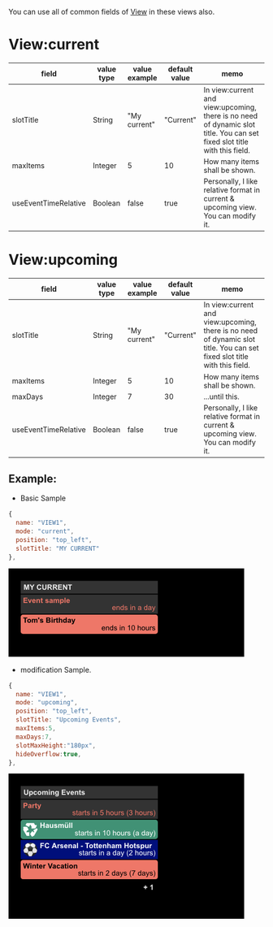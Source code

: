 You can use all of common fields of [View](../View.md) in these views also.

# View:current
|field |value type |value example |default value |memo |
|---|---|---|---|---|
|slotTitle |String |"My current" |"Current" |In view:current and view:upcoming, there is no need of dynamic slot title. You can set fixed slot title with this field.
|maxItems |Integer |5 |10 |How many items shall be shown.
|useEventTimeRelative |Boolean |false |true |Personally, I like relative format in current & upcoming view. You can modify it.

# View:upcoming
|field |value type |value example |default value |memo |
|---|---|---|---|---|
|slotTitle |String |"My current" |"Current" |In view:current and view:upcoming, there is no need of dynamic slot title. You can set fixed slot title with this field.
|maxItems |Integer |5 |10 |How many items shall be shown.
|maxDays |Integer |7 |30 |...until this.
|useEventTimeRelative |Boolean |false |true |Personally, I like relative format in current & upcoming view. You can modify it.

## Example:
- Basic Sample
```js
{
  name: "VIEW1",
  mode: "current",
  position: "top_left",
  slotTitle: "MY CURRENT"
},
```
![view5](view5.png)
- modification Sample.
```js
{
  name: "VIEW1",
  mode: "upcoming",
  position: "top_left",
  slotTitle: "Upcoming Events",
  maxItems:5,
  maxDays:7,
  slotMaxHeight:"180px",
  hideOverflow:true,
},
```
![view6](view6.png)
